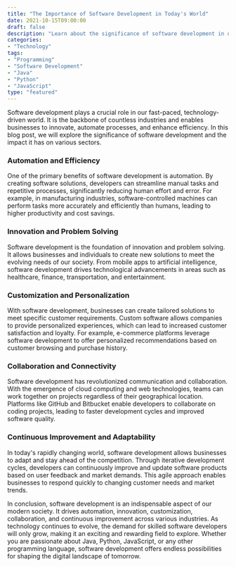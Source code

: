 ```yaml
--- 
title: "The Importance of Software Development in Today's World" 
date: 2021-10-15T09:00:00 
draft: false 
description: "Learn about the significance of software development in our modern society." 
categories: 
- "Technology" 
tags: 
- "Programming" 
- "Software Development" 
- "Java" 
- "Python" 
- "JavaScript" 
type: "featured" 
--- 
```


Software development plays a crucial role in our fast-paced, technology-driven world. It is the backbone of countless industries and enables businesses to innovate, automate processes, and enhance efficiency. In this blog post, we will explore the significance of software development and the impact it has on various sectors.

### Automation and Efficiency

One of the primary benefits of software development is automation. By creating software solutions, developers can streamline manual tasks and repetitive processes, significantly reducing human effort and error. For example, in manufacturing industries, software-controlled machines can perform tasks more accurately and efficiently than humans, leading to higher productivity and cost savings.

### Innovation and Problem Solving

Software development is the foundation of innovation and problem solving. It allows businesses and individuals to create new solutions to meet the evolving needs of our society. From mobile apps to artificial intelligence, software development drives technological advancements in areas such as healthcare, finance, transportation, and entertainment.

### Customization and Personalization

With software development, businesses can create tailored solutions to meet specific customer requirements. Custom software allows companies to provide personalized experiences, which can lead to increased customer satisfaction and loyalty. For example, e-commerce platforms leverage software development to offer personalized recommendations based on customer browsing and purchase history.

### Collaboration and Connectivity

Software development has revolutionized communication and collaboration. With the emergence of cloud computing and web technologies, teams can work together on projects regardless of their geographical location. Platforms like GitHub and Bitbucket enable developers to collaborate on coding projects, leading to faster development cycles and improved software quality.

### Continuous Improvement and Adaptability

In today's rapidly changing world, software development allows businesses to adapt and stay ahead of the competition. Through iterative development cycles, developers can continuously improve and update software products based on user feedback and market demands. This agile approach enables businesses to respond quickly to changing customer needs and market trends.

In conclusion, software development is an indispensable aspect of our modern society. It drives automation, innovation, customization, collaboration, and continuous improvement across various industries. As technology continues to evolve, the demand for skilled software developers will only grow, making it an exciting and rewarding field to explore. Whether you are passionate about Java, Python, JavaScript, or any other programming language, software development offers endless possibilities for shaping the digital landscape of tomorrow.
